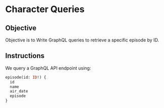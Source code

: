 # Character Queries

## Objective

Objective is to Write GraphQL queries to retrieve a specific episode by ID.

## Instructions

We query a GraphQL API endpoint using:

```graphql
episode(id: ID!) {
  id
  name
  air_date
  episode
}
```
